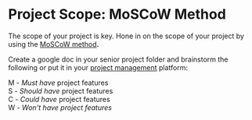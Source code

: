 # Project Scope: MoSCoW Method

The scope of your project is key. Hone in on the scope of your project by using the [MoSCoW method](https://en.wikipedia.org/wiki/MoSCoW\_method)**.**&#x20;

Create a google doc in your senior project folder and brainstorm the following or put it in your [project management](website.md) platform:

M - _Must have_ project features\
S - _Should have_ project features\
C - _Could have_ project features\
W - _Won't have project features_
